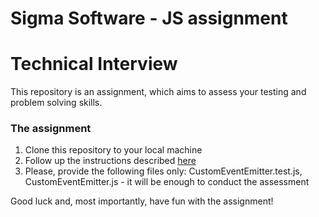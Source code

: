 # Sigma Software - JS assignment

# Technical Interview

This repository is an assignment, which aims to assess your testing and problem solving skills.

### The assignment

1. Clone this repository to your local machine
2. Follow up the instructions described [here](tests/README.MD)
3. Please, provide the following files only: CustomEventEmitter.test.js, CustomEventEmitter.js - it will be enough to conduct the assessment

Good luck and, most importantly, have fun with the assignment!
